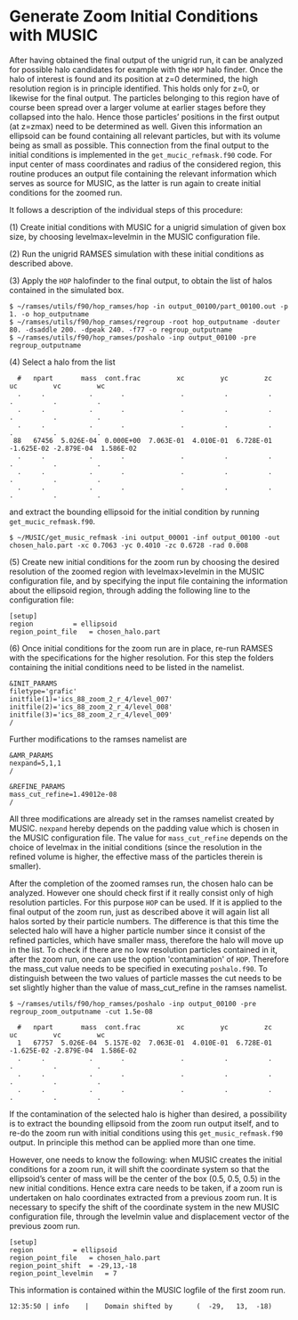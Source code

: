 

# Generate Zoom Initial Conditions with MUSIC

After having obtained the final output of the unigrid run, it can be analyzed for possible halo candidates for example with the `HOP` halo finder. Once the halo of interest is found and its position at z=0 determined, the high resolution region is in principle identified. This holds only for z=0, or likewise for the final output. The particles belonging to this region have of course been spread over a larger volume at earlier stages before they collapsed into the halo. Hence those particles’ positions in the first output (at z=zmax) need to be determined as well. Given this information an ellipsoid can be found containing all relevant particles, but with its volume being as small as possible. This connection from the final output to the initial conditions is implemented in the `get_mucic_refmask.f90` code. For input center of mass coordinates and radius of the considered region, this routine produces an output file containing the relevant information which serves as source for MUSIC, as the latter is run again to create initial conditions for the zoomed run.

It follows a description of the individual steps of this procedure:

(1) Create initial conditions with MUSIC for a unigrid simulation of given box size, by choosing levelmax=levelmin in the MUSIC configuration file.

(2) Run the unigrid RAMSES simulation with these initial conditions as described above.

(3) Apply the `HOP` halofinder to the final output, to obtain the list of halos contained in the simulated box.
```
$ ~/ramses/utils/f90/hop_ramses/hop -in output_00100/part_00100.out -p 1. -o hop_outputname
$ ~/ramses/utils/f90/hop_ramses/regroup -root hop_outputname -douter 80. -dsaddle 200. -dpeak 240. -f77 -o regroup_outputname
$ ~/ramses/utils/f90/hop_ramses/poshalo -inp output_00100 -pre regroup_outputname
```
(4) Select a halo from the list
```
  #   npart       mass  cont.frac         xc         yc         zc         uc         vc         wc
  .     .           .       .              .          .          .          .          .          .
  .     .           .       .              .          .          .          .          .          .
  .     .           .       .              .          .          .          .          .          .
 88   67456  5.026E-04  0.000E+00  7.063E-01  4.010E-01  6.728E-01 -1.625E-02 -2.879E-04  1.586E-02
  .     .           .       .              .          .          .          .          .          .
  .     .           .       .              .          .          .          .          .          .
  .     .           .       .              .          .          .          .          .          .

```
and extract the bounding ellipsoid for the initial condition by running `get_mucic_refmask.f90`.

```
$ ~/MUSIC/get_music_refmask -ini output_00001 -inf output_00100 -out chosen_halo.part -xc 0.7063 -yc 0.4010 -zc 0.6728 -rad 0.008
```

(5) Create new initial conditions for the zoom run by choosing the desired resolution of the zoomed region with levelmax>levelmin in the MUSIC configuration file, and by specifying the input file containing the information about the ellipsoid region, through adding the following line to the configuration file:

```
[setup]
region 			= ellipsoid
region_point_file 	= chosen_halo.part

```

(6) Once initial conditions for the zoom run are in place, re-run RAMSES with the specifications for the higher resolution. For this step the folders containing the initial conditions need to be listed in the namelist.

```
&INIT_PARAMS
filetype='grafic'
initfile(1)='ics_88_zoom_2_r_4/level_007'
initfile(2)='ics_88_zoom_2_r_4/level_008'
initfile(3)='ics_88_zoom_2_r_4/level_009'
/
```

Further modifications to the ramses namelist are

```
&AMR_PARAMS
nexpand=5,1,1
/

&REFINE_PARAMS
mass_cut_refine=1.49012e-08
/
```
All three modifications are already set in the ramses namelist created by MUSIC. `nexpand` hereby depends on the padding value which is chosen in the MUSIC configuration file. The value for `mass_cut_refine` depends on the choice of levelmax in the initial conditions (since the resolution in the refined volume is higher, the effective mass of the particles therein is smaller).

After the completion of the zoomed ramses run, the chosen halo can be analyzed. However one should check first if it really consist only of high resolution particles. For this purpose `HOP` can be used. If it is applied to the final output of the zoom run, just as described above it will again list all halos sorted by their particle numbers. The difference is that this time the selected halo will have a higher particle number since it consist of the refined particles, which have smaller mass, therefore the halo will move up in the list.
To check if there are no low resolution particles contained in it, after the zoom run, one can use the option 'contamination' of `HOP`.
Therefore the mass_cut value needs to be specified in executing `poshalo.f90`. To distinguish between the two values of particle masses the cut needs to be set slightly higher than the value of mass_cut_refine in the ramses namelist.

```
$ ~/ramses/utils/f90/hop_ramses/poshalo -inp output_00100 -pre regroup_zoom_outputname -cut 1.5e-08
```
```
  #   npart       mass  cont.frac         xc         yc         zc         uc         vc         wc
  1   67757  5.026E-04  5.157E-02  7.063E-01  4.010E-01  6.728E-01 -1.625E-02 -2.879E-04  1.586E-02
  .     .           .       .              .          .          .          .          .          .
  .     .           .       .              .          .          .          .          .          .
  .     .           .       .              .          .          .          .          .          .

```
If the contamination of the selected halo is higher than desired, a possibility is to extract the bounding ellipsoid from the zoom run output itself, and to re-do the zoom run with initial conditions using this `get_music_refmask.f90` output. In principle this method can be applied more than one time.

However, one needs to know the following: when MUSIC creates the initial conditions for a zoom run, it will shift the coordinate system so that the ellipsoid’s center of mass will be the center of the box (0.5, 0.5, 0.5) in the new initial conditions. Hence extra care needs to be taken, if a zoom run is undertaken on halo coordinates extracted from a previous zoom run. It is necessary to specify the shift of the coordinate system in the new MUSIC configuration file, through the levelmin value and displacement vector of the previous zoom run.

```
[setup]
region 			= ellipsoid
region_point_file 	= chosen_halo.part
region_point_shift 	= -29,13,-18
region_point_levelmin 	= 7
```

This information is contained within the MUSIC logfile of the first zoom run.
```
12:35:50 | info    |    Domain shifted by      (  -29,   13,  -18)
```
